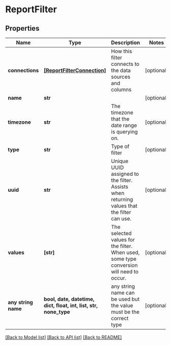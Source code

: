 # ReportFilter


## Properties
Name | Type | Description | Notes
------------ | ------------- | ------------- | -------------
**connections** | [**[ReportFilterConnection]**](ReportFilterConnection.md) | How this filter connects to the data sources and columns | [optional] 
**name** | **str** |  | [optional] 
**timezone** | **str** | The timezone that the date range is querying on. | [optional] 
**type** | **str** | Type of filter | [optional] 
**uuid** | **str** | Unique UUID assigned to the filter.  Assists when returning values that the filter can use. | [optional] 
**values** | **[str]** | The selected values for the filter.  When used, some type conversion will need to occur. | [optional] 
**any string name** | **bool, date, datetime, dict, float, int, list, str, none_type** | any string name can be used but the value must be the correct type | [optional]

[[Back to Model list]](../README.md#documentation-for-models) [[Back to API list]](../README.md#documentation-for-api-endpoints) [[Back to README]](../README.md)


